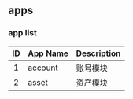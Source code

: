 ## apps

### app list

 ID | App Name | Description
 :---: | :--- | :---
 1 | account | 账号模块
 2 | asset | 资产模块

